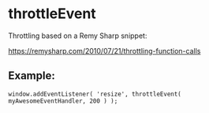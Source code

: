 # throttleEvent
Throttling based on a Remy Sharp snippet:

https://remysharp.com/2010/07/21/throttling-function-calls


## Example:

`window.addEventListener( 'resize', throttleEvent( myAwesomeEventHandler, 200 ) );`
